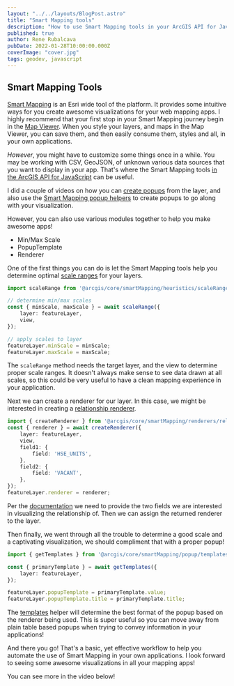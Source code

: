 ```yaml
---
layout: "../../layouts/BlogPost.astro"
title: "Smart Mapping tools"
description: "How to use Smart Mapping tools in your ArcGIS API for JavaScript apps!"
published: true
author: Rene Rubalcava
pubDate: 2022-01-28T10:00:00.000Z
coverImage: "cover.jpg"
tags: geodev, javascript
---
```


## Smart Mapping Tools

[Smart Mapping](https://www.esri.com/en-us/arcgis/products/mapping/smart-mapping) is an Esri wide tool of the platform. It provides some intuitive ways for you create awesome visualizations for your web mapping apps. I highly recommend that your first stop in your Smart Mapping journey begin in the [Map Viewer](https://doc.arcgis.com/en/arcgis-online/create-maps/apply-styles-mv.htm). When you style your layers, and maps in the Map Viewer, you can save them, and then easily consume them, styles and all, in your own applications.

_However_, you might have to customize some things once in a while. You may be working with CSV, GeoJSON, of unknown various data sources that you want to display in your app. That's where the Smart Mapping tools [in the ArcGIS API for JavaScript](https://developers.arcgis.com/javascript/latest/visualization/) can be useful.

I did a couple of videos on how you can [create popups](https://youtu.be/Z2S9wwAJ7CI) from the layer, and also use the [Smart Mapping popup helpers](https://youtu.be/ROhJNceKFUg) to create popups to go along with your visualization.

However, you can also use various modules together to help you make awesome apps!

* Min/Max Scale
* PopupTemplate
* Renderer

One of the first things you can do is let the Smart Mapping tools help you determine optimal [scale ranges](https://developers.arcgis.com/javascript/latest/api-reference/esri-smartMapping-heuristics-scaleRange.html) for your layers.

```ts
import scaleRange from '@arcgis/core/smartMapping/heuristics/scaleRange';

// determine min/max scales
const { minScale, maxScale } = await scaleRange({
    layer: featureLayer,
    view,
});

// apply scales to layer
featureLayer.minScale = minScale;
featureLayer.maxScale = maxScale;
```

The `scaleRange` method needs the target layer, and the view to determine proper scale ranges. It doesn't always make sense to see data drawn at all scales, so this could be very useful to have a clean mapping experience in your application.

Next we can create a renderer for our layer. In this case, we might be interested in creating a [relationship renderer](https://developers.arcgis.com/javascript/latest/visualization/data-driven-styles/relationship/).

```ts
import { createRenderer } from '@arcgis/core/smartMapping/renderers/relationship';
const { renderer } = await createRenderer({
    layer: featureLayer,
    view,
    field1: {
        field: 'HSE_UNITS',
    },
    field2: {
        field: 'VACANT',
    },
});
featureLayer.renderer = renderer;
```

Per the [documentation](https://developers.arcgis.com/javascript/latest/api-reference/esri-smartMapping-renderers-relationship.html) we need to provide the two fields we are interested in visualizing the relationship of. Then we can assign the returned renderer to the layer.

Then finally, we went through all the trouble to determine a good scale and a captivating visualization, we should compliment that with a proper popup!

```ts
import { getTemplates } from '@arcgis/core/smartMapping/popup/templates';

const { primaryTemplate } = await getTemplates({
    layer: featureLayer,
});

featureLayer.popupTemplate = primaryTemplate.value;
featureLayer.popupTemplate.title = primaryTemplate.title;
```

The [templates](https://developers.arcgis.com/javascript/latest/api-reference/esri-smartMapping-popup-templates.html) helper will determine the best format of the popup based on the renderer being used. This is super useful so you can move away from plain table based popups when trying to convey information in your applications!

And there you go! That's a basic, yet effective workflow to help you automate the use of Smart Mapping in your own applications. I look forward to seeing some awesome visualizations in all your mapping apps!

You can see more in the video below!

<lite-youtube videoid="8_3hBoOI4Jg"></lite-youtube>